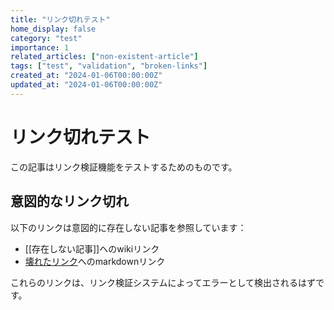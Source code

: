 ```yaml
---
title: "リンク切れテスト"
home_display: false
category: "test"
importance: 1
related_articles: ["non-existent-article"]
tags: ["test", "validation", "broken-links"]
created_at: "2024-01-06T00:00:00Z"
updated_at: "2024-01-06T00:00:00Z"
---
```


# リンク切れテスト

この記事はリンク検証機能をテストするためのものです。

## 意図的なリンク切れ

以下のリンクは意図的に存在しない記事を参照しています：

- [[存在しない記事]]へのwikiリンク
- [壊れたリンク](broken-slug)へのmarkdownリンク

これらのリンクは、リンク検証システムによってエラーとして検出されるはずです。
